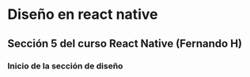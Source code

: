 # Diseño en react native
## Sección 5 del curso React Native (Fernando H)

### Inicio de la sección de diseño